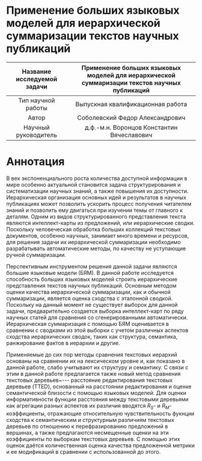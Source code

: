 # Применение больших языковых моделей для иерархической суммаризации текстов научных публикаций

| Название исследуемой задачи | Применение больших языковых моделей для иерархической суммаризации текстов научных публикаций |
| :---: | :---: |
| Тип научной работы | Выпускная квалификационная работа |
| Автор | Соболевский Федор Александрович |
| Научный руководитель | д.ф.-м.н. Воронцов Константин Вячеславович |

# Аннотация
В век экспоненциального роста количества доступной информации в мире особенно актуальной становится задача структурирования и систематизации научных знаний, а также повышения их доступности. Иерархическая организация основных идей и результатов в научных публикациях может позволить ускорить процесс получения читателем знаний и позволить ему двигаться при изучении темы от главного к деталям. Одним из видов структурированного представления текста являются интеллект-карты из предложений, или иерархические сводки. Поскольку человеческая обработка больших коллекций текстовых документов, особенно научных, занимает много времени и ресурсов, для решения задачи их иерархической суммаризации необходимо разрабатывать автоматические методы, по качеству не уступающие ручной суммаризации. 

Перспективным инструментом решения данной задачи являются большие языковые модели (БЯМ). В данной работе исследуется способность больших языковых моделей строить иерархические представления текстов научных публикаций. Основным методом оценки качества иерархической суммаризации, как и обычной суммаризации, является оценка сходства с эталонной сводкой. Поскольку на данный момент не существует выборок для данной задачи, предварительно создается выборка интеллект-карт по ряду научных статей для сравнения со сгенерированными автоматически. Иерархическая суммаризация с помощью БЯМ оценивается в сравнении с сводками из этой выборки с учетом различных аспектов сходства иерархических сводок, таких как структура, семантика, ранжирование фактов в иерархии и другие.

Применяемые до сих пор методы сравнения текстовых иерархий основаны на сравнении их на лексическом уровне и, как показано в данной работе, слабо учитывают их структуру и семантику. С связи с этим в данной работе предлагается также новый метод сравнения текстовых деревьев~--- расстояние редактирования текстовых деревьев (TTED), основанный на расстоянии редактирования и оценке семантической близости с помощью языковых моделей. Для оценки информативности функции расстояния между текстовыми деревьями как агрегации разных аспектов их различия вводятся $R_S$- и $R_M$-коэффициенты, отражающие относительную чувствительность фукнции сходства к семантическим и структурным различиям текстовых деревьев по отношению к перефразированию предложений в вершинах, а также предлагаются несмещенные оценки на эти коэффициенты по выборкам текстовых деревьев. С помощью этих оценок даётся количественная оценка качества предложенной метрики и ее модификаций в сравнении с использованной до этого.
